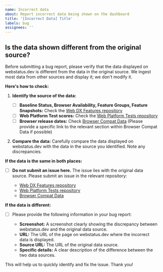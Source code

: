 ```yaml
---
name: Incorrect data
about: Report incorrect data being shown on the dashboard
title: '[Incorrect Data] Title'
labels: bug
assignees: ''
---
```


## Is the data shown different from the original source?

Before submitting a bug report, please verify that the data displayed on
webstatus.dev is different from the data in the original source. We ingest most
data from other sources and display it; we don't modify it.

**Here's how to check:**

1. **Identify the source of the data:**

   - [ ] **Baseline Status, Browser Availability, Feature Groups, Feature Snapshots:**
         Check the [Web DX Features repository](https://github.com/web-platform-dx/web-features)
   - [ ] **Web Platform Test scores:** Check the
         [Web Platform Tests repository](https://github.com/web-platform-tests/wpt)
   - [ ] **Browser release dates:** Check
         [Browser Compat Data](https://github.com/mdn/browser-compat-data)
         (Please provide a specific link to the relevant section within Browser
         Compat Data if possible)

2. **Compare the data:** Carefully compare the data displayed on webstatus.dev
   with the data in the source you identified. Note any discrepancies.

**If the data is the same in both places:**

- [ ] **Do not submit an issue here.** The issue lies with the original data
      source. Please submit an issue in the relevant repository:

  - [Web DX Features repository](https://github.com/web-platform-dx/web-features)
  - [Web Platform Tests repository](https://github.com/web-platform-tests/wpt)
  - [Browser Compat Data](https://github.com/mdn/browser-compat-data)

**If the data is different:**

- [ ] Please provide the following information in your bug report:

  - **Screenshot:** A screenshot clearly showing the discrepancy between
    webstatus.dev and the original data source.
  - **URL:** The URL of the page on webstatus.dev where the incorrect data is
    displayed.
  - **Source URL:** The URL of the original data source.
  - **Specific details:** A clear description of the difference between the two
    data sources.

This will help us to quickly identify and fix the issue. Thank you!
